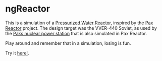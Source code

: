 ngReactor
=========

This is a simulation of a [Pressurized Water Reactor](http://en.wikipedia.org/wiki/Pressurized_water_reactor), inspired by the [Pax Reactor](http://henrik.zsolt-frei.net/Fun/Software/pax.html) project. The design target was the VVER-440 Soviet, as used by the [Paks nuclear power station](http://en.wikipedia.org/wiki/Paks_Nuclear_Power_Plant) that is also simulated in Pax Reactor.

Play around and remember that in a simulation, losing is fun.

Try it [here!](http://ociule.github.io/ngReactor/).
